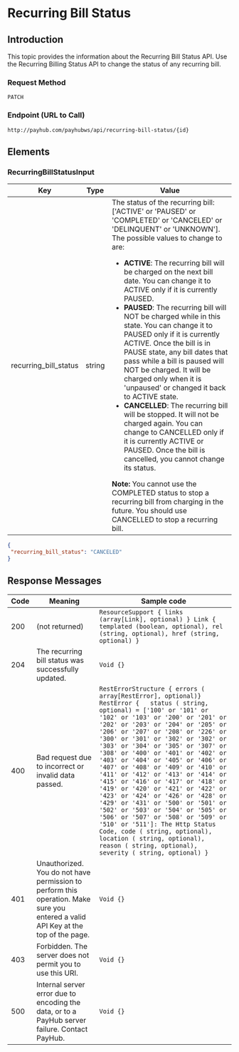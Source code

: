 # Recurring Bill Status

## Introduction

This topic provides the information about the Recurring Bill Status API. Use the Recurring Billing Status API to change the status of any recurring bill.

### Request Method

`PATCH`

### Endpoint (URL to Call)

`http://payhub.com/payhubws/api/recurring-bill-status/{id}`

## Elements

### RecurringBillStatusInput

Key | Type | Value
--- | ---- | -----
 recurring_bill_status | string | The status of the recurring bill: ['ACTIVE' or 'PAUSED' or 'COMPLETED' or 'CANCELED' or 'DELINQUENT' or 'UNKNOWN']. <br>The possible values to change to are:<ul><li>**ACTIVE**: The recurring bill will be charged on the next bill date. You can change it to ACTIVE only if it is currently PAUSED.</li><li>**PAUSED**: The recurring bill will NOT be charged while in this state. You can change it to PAUSED only if it is currently ACTIVE. Once the bill is in PAUSE state, any bill dates that pass while a bill is paused will NOT be charged. It will be charged only when it is 'unpaused' or changed it back to ACTIVE state.</li><li>**CANCELLED**: The recurring bill will be stopped. It will not be charged again. You can change to CANCELLED only if it is currently ACTIVE or PAUSED. Once the bill is cancelled, you cannot change its status.</li></ul> **Note:** You cannot use the COMPLETED status to stop a recurring bill from charging in the future. You should use CANCELLED to stop a recurring bill.

```json
{
 "recurring_bill_status": "CANCELED"
}
```

## Response Messages

Code | Meaning | Sample code
---- | ------- | -----------
200 | (not returned) | `ResourceSupport { links (array[Link], optional) } Link { templated (boolean, optional), rel (string, optional), href (string, optional) }`
204 | The recurring bill status was successfully updated. | `Void {}`
400 | Bad request due to incorrect or invalid data passed. | `RestErrorStructure { errors ( array[RestError], optional)} RestError {   status ( string, optional) = ['100' or '101' or '102' or '103' or '200' or '201' or '202' or '203' or '204' or '205' or '206' or '207' or '208' or '226' or '300' or '301' or '302' or '302' or '303' or '304' or '305' or '307' or '308' or '400' or '401' or '402' or '403' or '404' or '405' or '406' or '407' or '408' or '409' or '410' or '411' or '412' or '413' or '414' or '415' or '416' or '417' or '418' or '419' or '420' or '421' or '422' or '423' or '424' or '426' or '428' or '429' or '431' or '500' or '501' or '502' or '503' or '504' or '505' or '506' or '507' or '508' or '509' or '510' or '511']: The Http Status Code, code ( string, optional), location ( string, optional), reason ( string, optional), severity ( string, optional) }`
401 | Unauthorized. You do not have permission to perform this operation. Make sure you entered a valid API Key at the top of the page. | `Void {}`
403 | Forbidden. The server does not permit you to use this URI. | `Void {}`
500 | Internal server error due to encoding the data, or to a PayHub server failure. Contact PayHub. | `Void {}`
